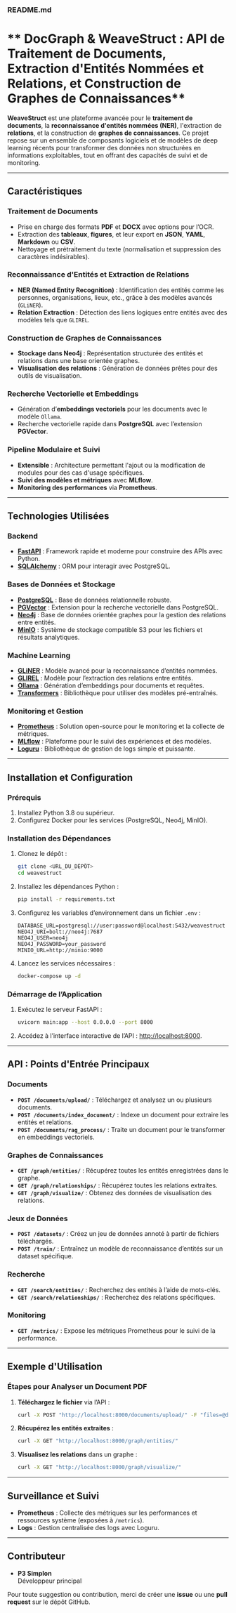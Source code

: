 ### README.md

# ** DocGraph & WeaveStruct : API de Traitement de Documents, Extraction d'Entités Nommées et Relations, et Construction de Graphes de Connaissances**

**WeaveStruct** est une plateforme avancée pour le **traitement de documents**, la **reconnaissance d'entités nommées (NER)**, l'extraction de **relations**, et la construction de **graphes de connaissances**. Ce projet repose sur un ensemble de composants logiciels et de modèles de deep learning récents pour transformer des données non structurées en informations exploitables, tout en offrant des capacités de suivi et de monitoring.

---

## **Caractéristiques**

### **Traitement de Documents**
- Prise en charge des formats **PDF** et **DOCX** avec options pour l’OCR.
- Extraction des **tableaux**, **figures**, et leur export en **JSON**, **YAML**, **Markdown** ou **CSV**.
- Nettoyage et prétraitement du texte (normalisation et suppression des caractères indésirables).

### **Reconnaissance d'Entités et Extraction de Relations**
- **NER (Named Entity Recognition)** : Identification des entités comme les personnes, organisations, lieux, etc., grâce à des modèles avancés (`GLiNER`).
- **Relation Extraction** : Détection des liens logiques entre entités avec des modèles tels que `GLIREL`.

### **Construction de Graphes de Connaissances**
- **Stockage dans Neo4j** : Représentation structurée des entités et relations dans une base orientée graphes.
- **Visualisation des relations** : Génération de données prêtes pour des outils de visualisation.

### **Recherche Vectorielle et Embeddings**
- Génération d’**embeddings vectoriels** pour les documents avec le modèle `Ollama`.
- Recherche vectorielle rapide dans **PostgreSQL** avec l’extension **PGVector**.

### **Pipeline Modulaire et Suivi**
- **Extensible** : Architecture permettant l'ajout ou la modification de modules pour des cas d'usage spécifiques.
- **Suivi des modèles et métriques** avec **MLflow**.
- **Monitoring des performances** via **Prometheus**.

---

## **Technologies Utilisées**

### Backend
- **[FastAPI](https://fastapi.tiangolo.com/)** : Framework rapide et moderne pour construire des APIs avec Python.
- **[SQLAlchemy](https://www.sqlalchemy.org/)** : ORM pour interagir avec PostgreSQL.

### Bases de Données et Stockage
- **[PostgreSQL](https://www.postgresql.org/)** : Base de données relationnelle robuste.
- **[PGVector](https://github.com/pgvector/pgvector)** : Extension pour la recherche vectorielle dans PostgreSQL.
- **[Neo4j](https://neo4j.com/)** : Base de données orientée graphes pour la gestion des relations entre entités.
- **[MinIO](https://min.io/)** : Système de stockage compatible S3 pour les fichiers et résultats analytiques.

### Machine Learning
- **[GLiNER](https://github.com/E3-JSI/gliner)** : Modèle avancé pour la reconnaissance d’entités nommées.
- **[GLIREL](https://huggingface.co/models)** : Modèle pour l’extraction des relations entre entités.
- **[Ollama](https://ollama.ai/)** : Génération d’embeddings pour documents et requêtes.
- **[Transformers](https://huggingface.co/docs/transformers/)** : Bibliothèque pour utiliser des modèles pré-entraînés.

### Monitoring et Gestion
- **[Prometheus](https://prometheus.io/)** : Solution open-source pour le monitoring et la collecte de métriques.
- **[MLflow](https://mlflow.org/)** : Plateforme pour le suivi des expériences et des modèles.
- **[Loguru](https://github.com/Delgan/loguru)** : Bibliothèque de gestion de logs simple et puissante.

---

## **Installation et Configuration**

### Prérequis

1. Installez Python 3.8 ou supérieur.
2. Configurez Docker pour les services (PostgreSQL, Neo4j, MinIO).

### Installation des Dépendances

1. Clonez le dépôt :
   ```bash
   git clone <URL_DU_DÉPÔT>
   cd weavestruct
   ```

2. Installez les dépendances Python :
   ```bash
   pip install -r requirements.txt
   ```

3. Configurez les variables d’environnement dans un fichier `.env` :
   ```env
   DATABASE_URL=postgresql://user:password@localhost:5432/weavestruct
   NEO4J_URI=bolt://neo4j:7687
   NEO4J_USER=neo4j
   NEO4J_PASSWORD=your_password
   MINIO_URL=http://minio:9000
   ```

4. Lancez les services nécessaires :
   ```bash
   docker-compose up -d
   ```

### Démarrage de l’Application

1. Exécutez le serveur FastAPI :
   ```bash
   uvicorn main:app --host 0.0.0.0 --port 8000
   ```

2. Accédez à l’interface interactive de l’API : [http://localhost:8000](http://localhost:8000).

---

## **API : Points d'Entrée Principaux**

### Documents
- **`POST /documents/upload/`** : Téléchargez et analysez un ou plusieurs documents.
- **`POST /documents/index_document/`** : Indexe un document pour extraire les entités et relations.
- **`POST /documents/rag_process/`** : Traite un document pour le transformer en embeddings vectoriels.

### Graphes de Connaissances
- **`GET /graph/entities/`** : Récupérez toutes les entités enregistrées dans le graphe.
- **`GET /graph/relationships/`** : Récupérez toutes les relations extraites.
- **`GET /graph/visualize/`** : Obtenez des données de visualisation des relations.

### Jeux de Données
- **`POST /datasets/`** : Créez un jeu de données annoté à partir de fichiers téléchargés.
- **`POST /train/`** : Entraînez un modèle de reconnaissance d’entités sur un dataset spécifique.

### Recherche
- **`GET /search/entities/`** : Recherchez des entités à l’aide de mots-clés.
- **`GET /search/relationships/`** : Recherchez des relations spécifiques.

### Monitoring
- **`GET /metrics/`** : Expose les métriques Prometheus pour le suivi de la performance.

---

## **Exemple d'Utilisation**

### Étapes pour Analyser un Document PDF

1. **Téléchargez le fichier** via l’API :
   ```bash
   curl -X POST "http://localhost:8000/documents/upload/" -F "files=@document.pdf"
   ```

2. **Récupérez les entités extraites** :
   ```bash
   curl -X GET "http://localhost:8000/graph/entities/"
   ```

3. **Visualisez les relations** dans un graphe :
   ```bash
   curl -X GET "http://localhost:8000/graph/visualize/"
   ```

---

## **Surveillance et Suivi**

- **Prometheus** : Collecte des métriques sur les performances et ressources système (exposées à `/metrics`).
- **Logs** : Gestion centralisée des logs avec Loguru.

---

## **Contributeur**

- **P3 Simplon**  
  Développeur principal

Pour toute suggestion ou contribution, merci de créer une **issue** ou une **pull request** sur le dépôt GitHub.